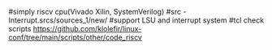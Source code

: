 #simply riscv cpu(Vivado Xilin, SystemVerilog)
#src - Interrupt.srcs/sources_1/new/
#support LSU and interrupt system
#tcl check scripts https://github.com/klolefir/linux-conf/tree/main/scripts/other/code_riscv
